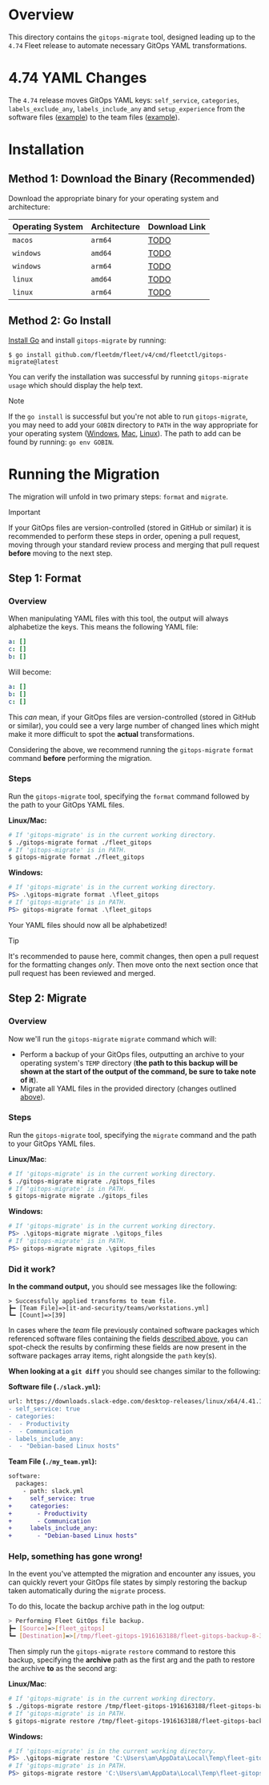 # Overview

This directory contains the `gitops-migrate` tool, designed leading up to the `4.74` Fleet release to automate necessary GitOps YAML transformations.

# 4.74 YAML Changes

The `4.74` release moves GitOps YAML keys: `self_service`, `categories`, `labels_exclude_any`, `labels_include_any` and `setup_experience` from the software files ([example](https://github.com/fleetdm/fleet/blob/c9a02741950f6510f9f1be48a2c19bc524417f70/cmd/fleetctl/gitops-migrate/testdata/mozilla-firefox.yml#L2-L9)) to the team files ([example](https://github.com/fleetdm/fleet/blob/c9a02741950f6510f9f1be48a2c19bc524417f70/it-and-security/teams/workstations.yml#L47-L70)).

# Installation

## Method 1: Download the Binary (Recommended)

Download the appropriate binary for your operating system and architecture:

| Operating System | Architecture | Download Link |
| ---------------- | ------------ | ------------- |
| `macos`          | `arm64`      | [TODO](TODO)  |
| `windows`        | `amd64`      | [TODO](TODO)  |
| `windows`        | `arm64`      | [TODO](TODO)  |
| `linux`          | `amd64`      | [TODO](TODO)  |
| `linux`          | `arm64`      | [TODO](TODO)  |

## Method 2: Go Install

[Install Go](https://go.dev/doc/install) and install `gitops-migrate` by running:

```shell
$ go install github.com/fleetdm/fleet/v4/cmd/fleetctl/gitops-migrate@latest
```

You can verify the installation was successful by running `gitops-migrate usage` which should display the help text.

> [!NOTE]
> If the `go install` is successful but you're not able to run `gitops-migrate`, you may need to add your `GOBIN` directory to `PATH` in the way appropriate for your operating system ([Windows](https://www.architectryan.com/2018/03/17/add-to-the-path-on-windows-10/), [Mac](https://medium.com/@B-Treftz/macos-adding-a-directory-to-your-path-fe7f19edd2f7), [Linux](https://pimylifeup.com/ubuntu-add-to-path/)). The path to add can be found by running: `go env GOBIN`.

# Running the Migration

The migration will unfold in two primary steps: `format` and `migrate`.

> [!IMPORTANT]
> If your GitOps files are version-controlled (stored in GitHub or similar) it is recommended to perform these steps in order, opening a pull request, moving through your standard review process and merging that pull request **before** moving to the next step.

## Step 1: Format

### Overview

When manipulating YAML files with this tool, the output will always alphabetize the keys. This means the following YAML file:
```yaml
a: []
c: []
b: []
```
Will become:
```yaml
a: []
b: []
c: []
```

This _can_ mean, if your GitOps files are version-controlled (stored in GitHub or similar), you could see a very large number of changed lines which might make it more difficult to spot the **actual** transformations.

Considering the above, we recommend running the `gitops-migrate` `format` command **before** performing the migration.

### Steps

Run the `gitops-migrate` tool, specifying the `format` command followed by the path to your GitOps YAML files.

**Linux/Mac:**
```bash
# If 'gitops-migrate' is in the current working directory.
$ ./gitops-migrate format ./fleet_gitops
# If 'gitops-migrate' is in PATH.
$ gitops-migrate format ./fleet_gitops
```

**Windows:**
```powershell
# If 'gitops-migrate' is in the current working directory.
PS> .\gitops-migrate format .\fleet_gitops
# If 'gitops-migrate' is in PATH.
PS> gitops-migrate format .\fleet_gitops
```

Your YAML files should now all be alphabetized!

> [!TIP]
> It's recommended to pause here, commit changes, then open a pull request for the formatting changes _only_. Then move onto the next section once that pull request has been reviewed and merged.

## Step 2: Migrate

### Overview

Now we'll run the `gitops-migrate` `migrate` command which will:
- Perform a backup of your GitOps files, outputting an archive to your operating system's `TEMP` directory (**the path to this backup will be shown at the start of the output of the command, be sure to take note of it**).
- Migrate all YAML files in the provided directory (changes outlined [above](#474-yaml-changes)).

### Steps

Run the `gitops-migrate` tool, specifying the `migrate` command and the path to your GitOps YAML files.

**Linux/Mac**:
```bash
# If 'gitops-migrate' is in the current working directory.
$ ./gitops-migrate migrate ./gitops_files
# If 'gitops-migrate' is in PATH.
$ gitops-migrate migrate ./gitops_files
```

**Windows:**
```powershell
# If 'gitops-migrate' is in the current working directory.
PS> .\gitops-migrate migrate .\gitops_files
# If 'gitops-migrate' is in PATH.
PS> gitops-migrate migrate .\gitops_files
```

### Did it work?

**In the command output,** you should see messages like the following:
```shell
> Successfully applied transforms to team file.
┣━ [Team File]=>[it-and-security/teams/workstations.yml]
┗━ [Count]=>[39]
```

In cases where the _team_ file previously contained software packages which referenced software files containing the fields [described above](#474-yaml-changes), you can spot-check the results by confirming these fields are now present in the software packages array items, right alongside the `path` key(s).

**When looking at a `git diff`** you should see changes similar to the following:

**Software file (`./slack.yml`):**
```diff
url: https://downloads.slack-edge.com/desktop-releases/linux/x64/4.41.105/slack-desktop-4.41.105-amd64.deb
- self_service: true
- categories:
-  - Productivity
-  - Communication
- labels_include_any:
-  - "Debian-based Linux hosts"
```

**Team File (`./my_team.yml`):**
```diff
software:
  packages:
    - path: slack.yml
+     self_service: true
+     categories:
+       - Productivity
+       - Communication
+     labels_include_any:
+       - "Debian-based Linux hosts"
```

### Help, something has gone wrong!

In the event you've attempted the migration and encounter any issues, you can quickly revert your GitOps file states by simply restoring the backup taken automatically during the `migrate` process.

To do this, locate the backup archive path in the log output:

```bash
> Performing Fleet GitOps file backup.
┣━ [Source]=>[fleet_gitops]
┗━ [Destination]=>[/tmp/fleet-gitops-1916163188/fleet-gitops-backup-8-31-2025_4-47-29.tar.gz] # <-- Here
```

Then simply run the `gitops-migrate` `restore` command to restore this backup, specifying the **archive** path as the first arg and the path to restore the archive **to** as the second arg:

**Linux/Mac**:
```bash
# If 'gitops-migrate' is in the current working directory.
$ ./gitops-migrate restore /tmp/fleet-gitops-1916163188/fleet-gitops-backup-8-31-2025_4-47-29.tar.gz ./fleet_gitops
# If 'gitops-migrate' is in PATH.
$ gitops-migrate restore /tmp/fleet-gitops-1916163188/fleet-gitops-backup-8-31-2025_4-47-29.tar.gz ./fleet_gitops
```

**Windows:**
```powershell
# If 'gitops-migrate' is in the current working directory.
PS> .\gitops-migrate restore 'C:\Users\am\AppData\Local\Temp\fleet-gitops-1916163188/fleet-gitops-backup-8-31-2025_4-47-29.tar.gz' .\fleet_gitops
# If 'gitops-migrate' is in PATH.
PS> gitops-migrate restore 'C:\Users\am\AppData\Local\Temp\fleet-gitops-1916163188/fleet-gitops-backup-8-31-2025_4-47-29.tar.gz' .\fleet_gitops
```
